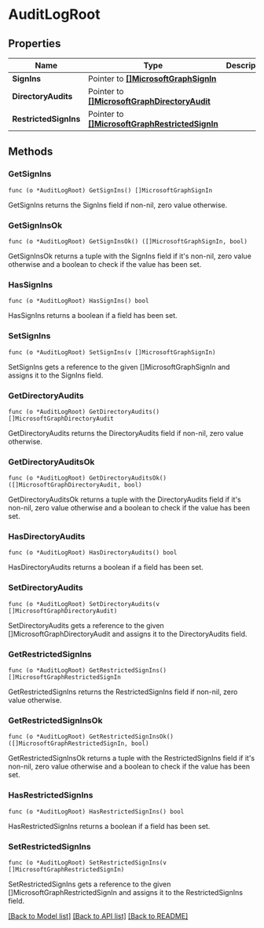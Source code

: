 # AuditLogRoot

## Properties

Name | Type | Description | Notes
------------ | ------------- | ------------- | -------------
**SignIns** | Pointer to [**[]MicrosoftGraphSignIn**](microsoft.graph.signIn.md) |  | [optional] 
**DirectoryAudits** | Pointer to [**[]MicrosoftGraphDirectoryAudit**](microsoft.graph.directoryAudit.md) |  | [optional] 
**RestrictedSignIns** | Pointer to [**[]MicrosoftGraphRestrictedSignIn**](microsoft.graph.restrictedSignIn.md) |  | [optional] 

## Methods

### GetSignIns

`func (o *AuditLogRoot) GetSignIns() []MicrosoftGraphSignIn`

GetSignIns returns the SignIns field if non-nil, zero value otherwise.

### GetSignInsOk

`func (o *AuditLogRoot) GetSignInsOk() ([]MicrosoftGraphSignIn, bool)`

GetSignInsOk returns a tuple with the SignIns field if it's non-nil, zero value otherwise
and a boolean to check if the value has been set.

### HasSignIns

`func (o *AuditLogRoot) HasSignIns() bool`

HasSignIns returns a boolean if a field has been set.

### SetSignIns

`func (o *AuditLogRoot) SetSignIns(v []MicrosoftGraphSignIn)`

SetSignIns gets a reference to the given []MicrosoftGraphSignIn and assigns it to the SignIns field.

### GetDirectoryAudits

`func (o *AuditLogRoot) GetDirectoryAudits() []MicrosoftGraphDirectoryAudit`

GetDirectoryAudits returns the DirectoryAudits field if non-nil, zero value otherwise.

### GetDirectoryAuditsOk

`func (o *AuditLogRoot) GetDirectoryAuditsOk() ([]MicrosoftGraphDirectoryAudit, bool)`

GetDirectoryAuditsOk returns a tuple with the DirectoryAudits field if it's non-nil, zero value otherwise
and a boolean to check if the value has been set.

### HasDirectoryAudits

`func (o *AuditLogRoot) HasDirectoryAudits() bool`

HasDirectoryAudits returns a boolean if a field has been set.

### SetDirectoryAudits

`func (o *AuditLogRoot) SetDirectoryAudits(v []MicrosoftGraphDirectoryAudit)`

SetDirectoryAudits gets a reference to the given []MicrosoftGraphDirectoryAudit and assigns it to the DirectoryAudits field.

### GetRestrictedSignIns

`func (o *AuditLogRoot) GetRestrictedSignIns() []MicrosoftGraphRestrictedSignIn`

GetRestrictedSignIns returns the RestrictedSignIns field if non-nil, zero value otherwise.

### GetRestrictedSignInsOk

`func (o *AuditLogRoot) GetRestrictedSignInsOk() ([]MicrosoftGraphRestrictedSignIn, bool)`

GetRestrictedSignInsOk returns a tuple with the RestrictedSignIns field if it's non-nil, zero value otherwise
and a boolean to check if the value has been set.

### HasRestrictedSignIns

`func (o *AuditLogRoot) HasRestrictedSignIns() bool`

HasRestrictedSignIns returns a boolean if a field has been set.

### SetRestrictedSignIns

`func (o *AuditLogRoot) SetRestrictedSignIns(v []MicrosoftGraphRestrictedSignIn)`

SetRestrictedSignIns gets a reference to the given []MicrosoftGraphRestrictedSignIn and assigns it to the RestrictedSignIns field.


[[Back to Model list]](../README.md#documentation-for-models) [[Back to API list]](../README.md#documentation-for-api-endpoints) [[Back to README]](../README.md)


